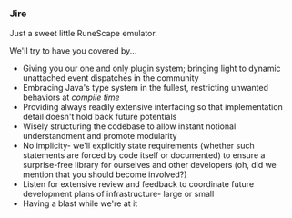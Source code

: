 ### Jire
Just a sweet little RuneScape emulator.

We'll try to have you covered by...
* Giving you our one and only plugin system; bringing light to dynamic unattached event dispatches in the community
* Embracing Java's type system in the fullest, restricting unwanted behaviors at _compile time_
* Providing always readily extensive interfacing so that implementation detail doesn't hold back future potentials
* Wisely structuring the codebase to allow instant notional understandment and promote modularity
* No implicity- we'll explicitly state requirements (whether such statements are forced by code itself or documented) to ensure a surprise-free library for ourselves and other developers (oh, did we mention that you should become involved?)
* Listen for extensive review and feedback to coordinate future development plans of infrastructure- large or small
* Having a blast while we're at it